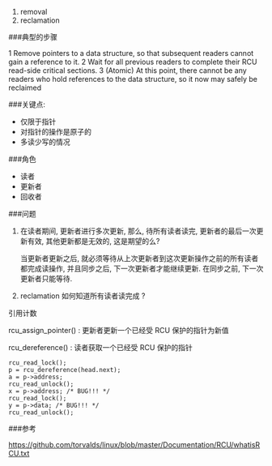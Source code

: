 
1. removal
2. reclamation

###典型的步骤

1 Remove pointers to a data structure, so that subsequent readers cannot gain a reference to it.
2 Wait for all previous readers to complete their RCU read-side critical sections.
3 (Atomic) At this point, there cannot be any readers who hold references to the data
structure, so it now may safely be reclaimed

###关键点:

* 仅限于指针
* 对指针的操作是原子的
* 多读少写的情况

###角色

* 读者
* 更新者
* 回收者

###问题

1. 在读者期间, 更新者进行多次更新, 那么, 待所有读者读完, 更新者的最后一次更新有效, 其他更新都是无效的, 这是期望的么?

   当更新者更新之后, 就必须等待从上次更新者到这次更新操作之前的所有读者都完成读操作, 并且同步之后,
   下一次更新者才能继续更新. 在同步之前, 下一次更新者只能等待.

2. reclamation 如何知道所有读者读完成 ?

引用计数


rcu_assign_pointer() : 更新者更新一个已经受 RCU 保护的指针为新值

rcu_dereference() : 读者获取一个已经受 RCU 保护的指针

    rcu_read_lock();
    p = rcu_dereference(head.next);
    a = p->address;
    rcu_read_unlock();
    x = p->address; /* BUG!!! */
    rcu_read_lock();
    y = p->data; /* BUG!!! */
    rcu_read_unlock();

###参考

https://github.com/torvalds/linux/blob/master/Documentation/RCU/whatisRCU.txt
